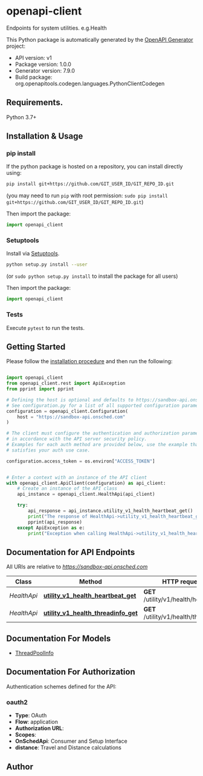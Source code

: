 # openapi-client
Endpoints for system utilities. e.g.Health

This Python package is automatically generated by the [OpenAPI Generator](https://openapi-generator.tech) project:

- API version: v1
- Package version: 1.0.0
- Generator version: 7.9.0
- Build package: org.openapitools.codegen.languages.PythonClientCodegen

## Requirements.

Python 3.7+

## Installation & Usage
### pip install

If the python package is hosted on a repository, you can install directly using:

```sh
pip install git+https://github.com/GIT_USER_ID/GIT_REPO_ID.git
```
(you may need to run `pip` with root permission: `sudo pip install git+https://github.com/GIT_USER_ID/GIT_REPO_ID.git`)

Then import the package:
```python
import openapi_client
```

### Setuptools

Install via [Setuptools](http://pypi.python.org/pypi/setuptools).

```sh
python setup.py install --user
```
(or `sudo python setup.py install` to install the package for all users)

Then import the package:
```python
import openapi_client
```

### Tests

Execute `pytest` to run the tests.

## Getting Started

Please follow the [installation procedure](#installation--usage) and then run the following:

```python

import openapi_client
from openapi_client.rest import ApiException
from pprint import pprint

# Defining the host is optional and defaults to https://sandbox-api.onsched.com
# See configuration.py for a list of all supported configuration parameters.
configuration = openapi_client.Configuration(
    host = "https://sandbox-api.onsched.com"
)

# The client must configure the authentication and authorization parameters
# in accordance with the API server security policy.
# Examples for each auth method are provided below, use the example that
# satisfies your auth use case.

configuration.access_token = os.environ["ACCESS_TOKEN"]


# Enter a context with an instance of the API client
with openapi_client.ApiClient(configuration) as api_client:
    # Create an instance of the API class
    api_instance = openapi_client.HealthApi(api_client)

    try:
        api_response = api_instance.utility_v1_health_heartbeat_get()
        print("The response of HealthApi->utility_v1_health_heartbeat_get:\n")
        pprint(api_response)
    except ApiException as e:
        print("Exception when calling HealthApi->utility_v1_health_heartbeat_get: %s\n" % e)

```

## Documentation for API Endpoints

All URIs are relative to *https://sandbox-api.onsched.com*

Class | Method | HTTP request | Description
------------ | ------------- | ------------- | -------------
*HealthApi* | [**utility_v1_health_heartbeat_get**](docs/HealthApi.md#utility_v1_health_heartbeat_get) | **GET** /utility/v1/health/heartbeat | 
*HealthApi* | [**utility_v1_health_threadinfo_get**](docs/HealthApi.md#utility_v1_health_threadinfo_get) | **GET** /utility/v1/health/threadinfo | 


## Documentation For Models

 - [ThreadPoolInfo](docs/ThreadPoolInfo.md)


<a id="documentation-for-authorization"></a>
## Documentation For Authorization


Authentication schemes defined for the API:
<a id="oauth2"></a>
### oauth2

- **Type**: OAuth
- **Flow**: application
- **Authorization URL**: 
- **Scopes**: 
 - **OnSchedApi**: Consumer and Setup Interface
 - **distance**: Travel and Distance calculations


## Author





